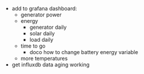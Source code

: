  * add to grafana dashboard:
   * generator power
   * energy
     * generator daily
     * solar daily
     * load daily
   * time to go
     * doco how to change battery energy variable
   * more temperatures
 * get influxdb data aging working
